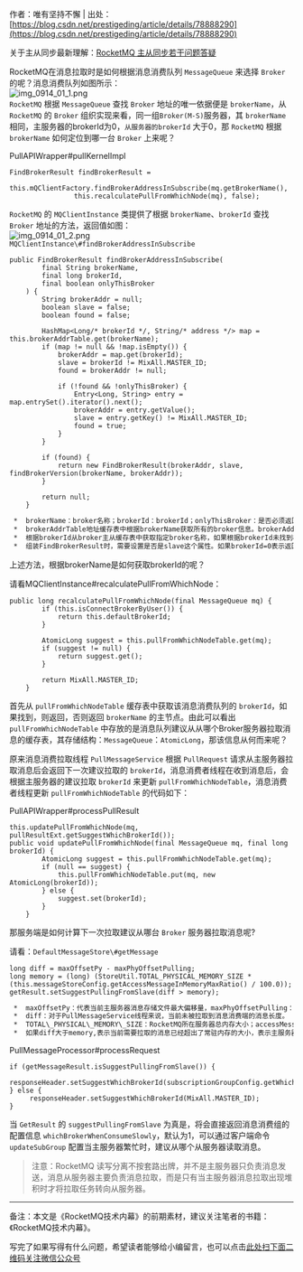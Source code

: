 作者：唯有坚持不懈 | 出处：[https://blog.csdn.net/prestigeding/article/details/78888290](https://blog.csdn.net/prestigeding/article/details/78888290)

关于主从同步最新理解：[RocketMQ 主从同步若干问题答疑][RocketMQ]

RocketMQ在消息拉取时是如何根据消息消费队列 `MessageQueue` 来选择 `Broker` 的呢？消息消费队列如图所示：  
![img\_0914\_01\_1.png][img_0914_01_1.png]  
`RocketMQ` 根据 `MessageQueue` 查找 `Broker` 地址的唯一依据便是 `brokerName`，从 `RocketMQ` 的 `Broker` 组织实现来看，同一组`Broker(M-S)`服务器，其 `brokerName` 相同，主服务器的brokerId为0，`从服务器的brokerId` 大于0，那 `RocketMQ` 根据 `brokerName` 如何定位到哪一台 `Broker` 上来呢？

PullAPIWrapper\#pullKernelImpl

```
FindBrokerResult findBrokerResult =
            this.mQClientFactory.findBrokerAddressInSubscribe(mq.getBrokerName(),
                this.recalculatePullFromWhichNode(mq), false);
```

`RocketMQ` 的 `MQClientInstance` 类提供了根据 `brokerName`、`brokerId` 查找 `Broker` 地址的方法，返回值如图：  
![img\_0914\_01\_2.png][img_0914_01_2.png]  
`MQClientInstance\#findBrokerAddressInSubscribe`

```
public FindBrokerResult findBrokerAddressInSubscribe(
        final String brokerName,
        final long brokerId,
        final boolean onlyThisBroker
    ) {
        String brokerAddr = null;
        boolean slave = false;
        boolean found = false;

        HashMap<Long/* brokerId */, String/* address */> map = this.brokerAddrTable.get(brokerName);
        if (map != null && !map.isEmpty()) {
            brokerAddr = map.get(brokerId);
            slave = brokerId != MixAll.MASTER_ID;
            found = brokerAddr != null;

            if (!found && !onlyThisBroker) {
                Entry<Long, String> entry = map.entrySet().iterator().next();
                brokerAddr = entry.getValue();
                slave = entry.getKey() != MixAll.MASTER_ID;
                found = true;
            }
        }

        if (found) {
            return new FindBrokerResult(brokerAddr, slave, findBrokerVersion(brokerName, brokerAddr));
        }

        return null;
    }
```

```html
 *  brokerName：broker名称；brokerId：brokerId；onlyThisBroker：是否必须返回brokerId的broker对应的服务器信息。
 *  brokerAddrTable地址缓存表中根据brokerName获取所有的broker信息。brokerAddrTable的存储格式如：brokerName：\{brokerId:brokerAddress\}。
 *  根据brokerId从broker主从缓存表中获取指定broker名称，如果根据brokerId未找到相关条目，此时如果onlyThisBroker为false,则随机返回broker中任意一个Broker，否则返回null。
 *  组装FindBrokerResult时，需要设置是否是slave这个属性。如果brokerId=0表示返回的broker是主节点，否则返回的是从节点。
```

上述方法，根据brokerName是如何获取brokerId的呢？

请看MQClientInstance\#recalculatePullFromWhichNode：

```
public long recalculatePullFromWhichNode(final MessageQueue mq) {
        if (this.isConnectBrokerByUser()) {
            return this.defaultBrokerId;
        }

        AtomicLong suggest = this.pullFromWhichNodeTable.get(mq);
        if (suggest != null) {
            return suggest.get();
        }

        return MixAll.MASTER_ID;
    }
```

首先从 `pullFromWhichNodeTable` 缓存表中获取该消息消费队列的 `brokerId`，如果找到，则返回，否则返回 `brokerName` 的主节点。由此可以看出 `pullFromWhichNodeTable` 中存放的是消息队列建议从从哪个Broker服务器拉取消息的缓存表，其存储结构：`MessageQueue`：`AtomicLong`，那该信息从何而来呢？

原来消息消费拉取线程 `PullMessageService` 根据 `PullRequest` 请求从主服务器拉取消息后会返回下一次建议拉取的 `brokerId`，消息消费者线程在收到消息后，会根据主服务器的建议拉取 `brokerId` 来更新 `pullFromWhichNodeTable`，消息消费者线程更新 `pullFromWhichNodeTable` 的代码如下：

PullAPIWrapper\#processPullResult

```
this.updatePullFromWhichNode(mq, pullResultExt.getSuggestWhichBrokerId());
public void updatePullFromWhichNode(final MessageQueue mq, final long brokerId) {
        AtomicLong suggest = this.pullFromWhichNodeTable.get(mq);
        if (null == suggest) {
            this.pullFromWhichNodeTable.put(mq, new AtomicLong(brokerId));
        } else {
            suggest.set(brokerId);
        }
    }
```

那服务端是如何计算下一次拉取建议从哪台 `Broker` 服务器拉取消息呢?

请看：`DefaultMessageStore\#getMessage`

```
long diff = maxOffsetPy - maxPhyOffsetPulling;
long memory = (long) (StoreUtil.TOTAL_PHYSICAL_MEMORY_SIZE * (this.messageStoreConfig.getAccessMessageInMemoryMaxRatio() / 100.0));
getResult.setSuggestPullingFromSlave(diff > memory);
```

```html
 *  maxOffsetPy：代表当前主服务器消息存储文件最大偏移量，maxPhyOffsetPulling：此次拉取消息最大偏移量。
 *  diff：对于PullMessageService线程来说，当前未被拉取到消息消费端的消息长度。
 *  TOTAL\_PHYSICAL\_MEMORY\_SIZE：RocketMQ所在服务器总内存大小；accessMessageInMemoryMaxRatio：表示RocketMQ所能使用的最大内存比例，超过该内存，消息将被置换出内存；memory表示RocketMQ消息常驻内存的大小，超过该大小，RocketMQ会将旧的消息置换会磁盘。
 *  如果diff大于memory,表示当前需要拉取的消息已经超出了常驻内存的大小，表示主服务器繁忙，此时才建议从从服务器拉取。
```

PullMessageProcessor\#processRequest

```
if (getMessageResult.isSuggestPullingFromSlave()) {
     responseHeader.setSuggestWhichBrokerId(subscriptionGroupConfig.getWhichBrokerWhenConsumeSlowly());
} else {
     responseHeader.setSuggestWhichBrokerId(MixAll.MASTER_ID);
}
```

当 `GetResult` 的 `suggestPullingFromSlave` 为真是，将会直接返回消息消费组的配置信息 `whichBrokerWhenConsumeSlowly`，默认为1，可以通过客户端命令 `updateSubGroup` 配置当主服务器繁忙时，建议从哪个从服务器读取消息。

> 注意：RocketMQ 读写分离不按套路出牌，并不是主服务器只负责消息发送，消息从服务器主要负责消息拉取，而是只有当主服务器消息拉取出现堆积时才将拉取任务转向从服务器。

--------------------

备注：本文是《RocketMQ技术内幕》的前期素材，建议关注笔者的书籍：《RocketMQ技术内幕》。

[RocketMQ]: https://mp.weixin.qq.com/s/QnFDFBOoI6pDZf8L2KpBDg
[img_0914_01_1.png]: https://gitee.com/duchaochen/gongzhonghao/raw/master/个人博客文章/001-images/souyunku-web/2019/09/0914/01/19/img_0914_01_1.png
[img_0914_01_2.png]: https://gitee.com/duchaochen/gongzhonghao/raw/master/个人博客文章/001-images/souyunku-web/2019/09/0914/01/19/img_0914_01_2.png



写完了如果写得有什么问题，希望读者能够给小编留言，也可以点击[此处扫下面二维码关注微信公众号](https://www.ycbbs.vip/?p=28 "此处扫下面二维码关注微信公众号")